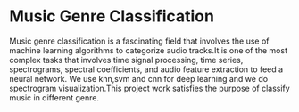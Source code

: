 # Music Genre Classification

Music genre classification is a fascinating field that involves the use of machine learning algorithms to categorize audio tracks.It is one of the most complex tasks that involves time signal processing, time series, spectrograms, spectral coefficients, and audio feature extraction to feed a neural network. We use knn,svm and cnn for deep learning and we do spectrogram visualization.This project work satisfies the purpose of classify music in different genre.
